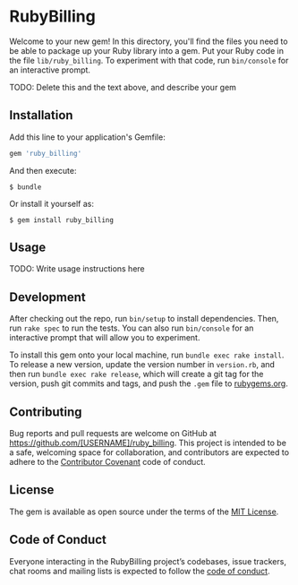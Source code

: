 # RubyBilling

Welcome to your new gem! In this directory, you'll find the files you need to be able to package up your Ruby library into a gem. Put your Ruby code in the file `lib/ruby_billing`. To experiment with that code, run `bin/console` for an interactive prompt.

TODO: Delete this and the text above, and describe your gem

## Installation

Add this line to your application's Gemfile:

```ruby
gem 'ruby_billing'
```

And then execute:

    $ bundle

Or install it yourself as:

    $ gem install ruby_billing

## Usage

TODO: Write usage instructions here

## Development

After checking out the repo, run `bin/setup` to install dependencies. Then, run `rake spec` to run the tests. You can also run `bin/console` for an interactive prompt that will allow you to experiment.

To install this gem onto your local machine, run `bundle exec rake install`. To release a new version, update the version number in `version.rb`, and then run `bundle exec rake release`, which will create a git tag for the version, push git commits and tags, and push the `.gem` file to [rubygems.org](https://rubygems.org).

## Contributing

Bug reports and pull requests are welcome on GitHub at https://github.com/[USERNAME]/ruby_billing. This project is intended to be a safe, welcoming space for collaboration, and contributors are expected to adhere to the [Contributor Covenant](http://contributor-covenant.org) code of conduct.

## License

The gem is available as open source under the terms of the [MIT License](https://opensource.org/licenses/MIT).

## Code of Conduct

Everyone interacting in the RubyBilling project’s codebases, issue trackers, chat rooms and mailing lists is expected to follow the [code of conduct](https://github.com/[USERNAME]/ruby_billing/blob/master/CODE_OF_CONDUCT.md).
